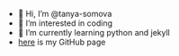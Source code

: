 - 👋 Hi, I’m @tanya-somova
- 👀 I’m interested in coding
- 🌱 I’m currently learning python and jekyll
- [here](tanya-somova.github.io) is my GitHub page

<!---
tanya-somova/tanya-somova is a ✨ special ✨ repository because its `README.md` (this file) appears on your GitHub profile.
You can click the Preview link to take a look at your changes.
--->
